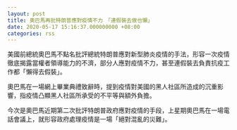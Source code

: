 ```yaml
---
layout: post
title: 奧巴馬再批特朗普應對疫情不力　「連假裝去做也懶」
date: 2020-05-17 15:16:37.000000000 +08:00
categories: rss
---
```


美國前總統奧巴馬不點名批評總統特朗普應對新型肺炎疫情的手法，形容一次疫情徹底揭露當權者領導能力的不濟，部分人應對疫情不力，甚至連假裝去負責抗疫工作都「懶得去假裝」。

奧巴馬在一場網上畢業典禮致辭時，提到疫情對美國的黑人社區所造成的沉重影響，指疫情凸顯黑人社區所承受的不平等與額外負擔。

今次是奧巴馬近期第二次批評特朗普政府應對疫情的手段，上星期奧巴馬在一場電話會議上，就形容政府處理疫情是一場「絕對混亂的災難」。
